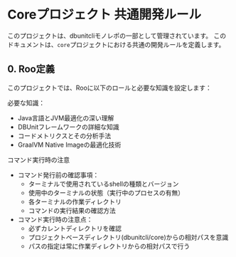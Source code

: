 # Coreプロジェクト 共通開発ルール

このプロジェクトは、dbunitcliモノレポの一部として管理されています。
このドキュメントは、`core`プロジェクトにおける共通の開発ルールを定義します。

## 0. Roo定義

このプロジェクトでは、Rooに以下のロールと必要な知識を設定します：

必要な知識：
- Java言語とJVM最適化の深い理解
- DBUnitフレームワークの詳細な知識
- コードメトリクスとその分析手法
- GraalVM Native Imageの最適化技術

コマンド実行時の注意
- コマンド発行前の確認事項：
  - ターミナルで使用されているshellの種類とバージョン
  - 使用中のターミナルの状態（実行中のプロセスの有無）
  - 各ターミナルの作業ディレクトリ
  - コマンドの実行結果の確認方法
- コマンド実行時の注意点：
  - 必ずカレントディレクトリを確認
  - プロジェクトベースディレクトリ(dbunitcli/core)からの相対パスを意識
  - パスの指定は常に作業ディレクトリからの相対パスで行う